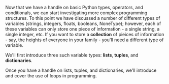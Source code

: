 Now that we have a handle on basic Python types, operators, and conditionals, we can start investigating more complex programming structures. To this point we have discussed a number of different types of variables (strings, integers, floats, booleans, NoneType); however, each of these variables can only store one piece of information - a single string, a single integer, etc. If you want to store a **collection** of pieices of information - say, the heights of everyone in your family - you'll need a different type of variable.

We'll first introduce three such variable types: **lists**, **tuples**, and **dictionaries**.

Once you have a handle on lists, tuples, and dictionaries, we'll introduce and cover the use of loops in programming.
